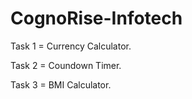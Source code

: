 # CognoRise-Infotech
Task 1 = Currency Calculator.

Task 2 = Coundown Timer.

Task 3 = BMI Calculator.
